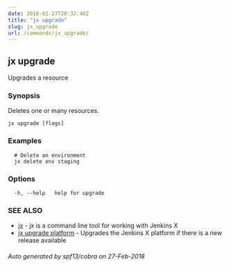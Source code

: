 ```yaml
---
date: 2018-02-27T20:32:48Z
title: "jx upgrade"
slug: jx_upgrade
url: /commands/jx_upgrade/
---
```

## jx upgrade

Upgrades a resource

### Synopsis

Deletes one or many resources.

```
jx upgrade [flags]
```

### Examples

```
  # Delete an environment
  jx delete env staging
```

### Options

```
  -h, --help   help for upgrade
```

### SEE ALSO

* [jx](/commands/jx/)	 - jx is a command line tool for working with Jenkins X
* [jx upgrade platform](/commands/jx_upgrade_platform/)	 - Upgrades the Jenkins X platform if there is a new release available

###### Auto generated by spf13/cobra on 27-Feb-2018
